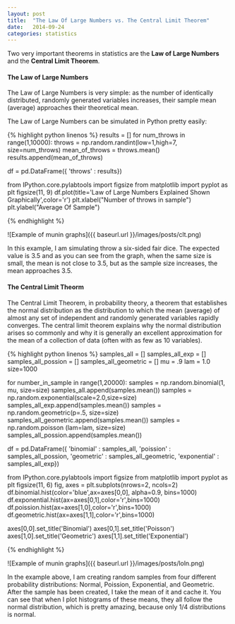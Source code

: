 ```yaml
---
layout: post
title:  "The Law Of Large Numbers vs. The Central Limit Theorem"
date:   2014-09-24
categories: statistics
---
```


Two very important theorems in statistics are the **Law of Large Numbers** and the **Central Limit Theorem**. 

#### **The Law of Large Numbers**

The Law of Large Numbers is very simple: as the number of identically distributed, randomly generated variables increases, their sample mean (average) approaches their theoretical mean.

The Law of Large Numbers can be simulated in Python pretty easily:

{% highlight python linenos %}
results = []
for num_throws in range(1,10000):
    throws = np.random.randint(low=1,high=7, size=num_throws)
    mean_of_throws = throws.mean()
    results.append(mean_of_throws)
	
df = pd.DataFrame({ 'throws' : results})

from IPython.core.pylabtools import figsize
from matplotlib import pyplot as plt
figsize(11, 9)
df.plot(title='Law of Large Numbers Explained Shown Graphically',color='r')
plt.xlabel("Number of throws in sample")
plt.ylabel("Average Of Sample")

{% endhighlight %}

![Example of munin graphs]({{ baseurl.url }}/images/posts/clt.png)

In this example, I am simulating throw a six-sided fair dice. The expected value is 3.5 and as you can see from the graph, when the same size is small, the mean is not close to 3.5, but as the sample size increases, the mean approaches 3.5.


#### **The Central Limit Theorm**

The Central Limit Theorem, in probability theory, a theorem that establishes the normal distribution as the distribution to which the mean (average) of almost any set of independent and randomly generated variables rapidly converges. The central limit theorem explains why the normal distribution arises so commonly and why it is generally an excellent approximation for the mean of a collection of data (often with as few as 10 variables).


{% highlight python linenos %}
samples_all = []
samples_all_exp = []
samples_all_possion = []
samples_all_geometric = []
mu = .9
lam = 1.0
size=1000

for number_in_sample in range(1,20000):
    samples = np.random.binomial(1, mu, size=size)
    samples_all.append(samples.mean())
    samples = np.random.exponential(scale=2.0,size=size)
    samples_all_exp.append(samples.mean())
    samples = np.random.geometric(p=.5, size=size)
    samples_all_geometric.append(samples.mean())
    samples = np.random.poisson (lam=lam, size=size)
    samples_all_possion.append(samples.mean()) 

df = pd.DataFrame({ 'binomial' : samples_all, 
                     'poission' : samples_all_possion,
                     'geometric' : samples_all_geometric,
                    'exponential' : samples_all_exp})
					
from IPython.core.pylabtools import figsize
from matplotlib import pyplot as plt
figsize(11, 6)
fig, axes = plt.subplots(nrows=2, ncols=2)
df.binomial.hist(color='blue',ax=axes[0,0], alpha=0.9, bins=1000)
df.exponential.hist(ax=axes[0,1],color='r',bins=1000)
df.poission.hist(ax=axes[1,0],color='r',bins=1000)
df.geometric.hist(ax=axes[1,1],color='r',bins=1000)

axes[0,0].set_title('Binomial')
axes[0,1].set_title('Poisson')
axes[1,0].set_title('Geometric')
axes[1,1].set_title('Exponential')

{% endhighlight %}

![Example of munin graphs]({{ baseurl.url }}/images/posts/loln.png)

In the example above, I am creating random samples from four different probability distributions: Normal, Poission, Exponential, and Geometric. After the sample has been created, I take the mean of it and cache it. You can see that when I plot histograms of these means, they all follow the normal distribution, which is pretty amazing, because only 1/4 distributions is normal.



